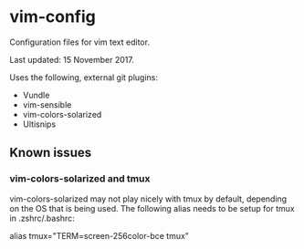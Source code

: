vim-config
==========

Configuration files for vim text editor.

Last updated: 15 November 2017.

Uses the following, external git plugins:
* Vundle
* vim-sensible
* vim-colors-solarized
* Ultisnips

Known issues
------------

### vim-colors-solarized and tmux

vim-colors-solarized may not play nicely with tmux by default, depending on the
OS that is being used. The following alias needs to be setup for tmux in 
.zshrc/.bashrc:

  alias tmux="TERM=screen-256color-bce tmux"

